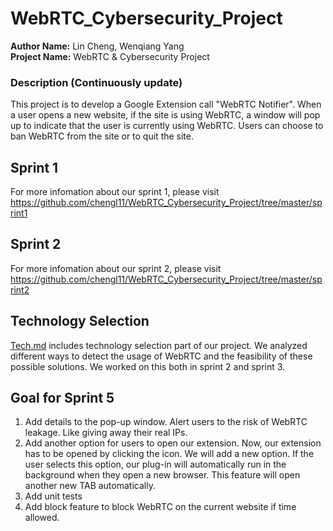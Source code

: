 # WebRTC_Cybersecurity_Project
**Author Name:** Lin Cheng, Wenqiang Yang\
**Project Name:** WebRTC & Cybersecurity Project

### Description (Continuously update)

This project is to develop a Google Extension call "WebRTC Notifier". When a user opens a new website, if the site is using WebRTC, a window will pop up to indicate that the user is currently using WebRTC. Users can choose to ban WebRTC from the site or to quit the site.

## Sprint 1
For more infomation about our sprint 1, please visit https://github.com/chengl11/WebRTC_Cybersecurity_Project/tree/master/sprint1

## Sprint 2
For more infomation about our sprint 2, please visit https://github.com/chengl11/WebRTC_Cybersecurity_Project/tree/master/sprint2

## Technology Selection
[Tech.md](https://github.com/chengl11/WebRTC_Cybersecurity_Project/blob/master/tech.md) includes technology selection part of our project. We analyzed different ways to detect the usage of WebRTC and the feasibility of these possible solutions. We worked on this both in sprint 2 and sprint 3.

## Goal for Sprint 5
1. Add details to the pop-up window. Alert users to the risk of WebRTC leakage. Like giving away their real IPs.
2. Add another option for users to open our extension. Now, our extension has to be opened by clicking the icon. We will add a new option. If the user selects this option, our plug-in will automatically run in the background when they open a new browser. This feature will open another new TAB automatically.
3. Add unit tests
4. Add block feature to block WebRTC on the current website if time allowed.



